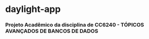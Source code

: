 # daylight-app
### Projeto Acadêmico da disciplina de CC6240 - TÓPICOS AVANÇADOS DE BANCOS DE DADOS
